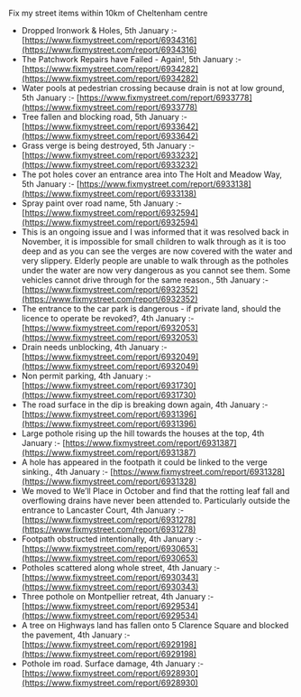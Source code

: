 Fix my street items within 10km of Cheltenham centre

<!-- fix_marker starts -->

- Dropped Ironwork & Holes, 5th January :- [https://www.fixmystreet.com/report/6934316](https://www.fixmystreet.com/report/6934316)
- The Patchwork Repairs have Failed - Again!, 5th January :- [https://www.fixmystreet.com/report/6934282](https://www.fixmystreet.com/report/6934282)
- Water pools at pedestrian crossing because drain is not at low ground, 5th January :- [https://www.fixmystreet.com/report/6933778](https://www.fixmystreet.com/report/6933778)
- Tree fallen and blocking road, 5th January :- [https://www.fixmystreet.com/report/6933642](https://www.fixmystreet.com/report/6933642)
- Grass verge is being destroyed, 5th January :- [https://www.fixmystreet.com/report/6933232](https://www.fixmystreet.com/report/6933232)
- The pot holes cover an entrance area into The Holt and Meadow Way, 5th January :- [https://www.fixmystreet.com/report/6933138](https://www.fixmystreet.com/report/6933138)
- Spray paint over road name, 5th January :- [https://www.fixmystreet.com/report/6932594](https://www.fixmystreet.com/report/6932594)
- This is an ongoing issue and I was informed that it was resolved back in November, it is impossible for small children to walk through as it is too deep and as you can see the verges are now covered with the water and very slippery. Elderly people are unable to walk through as the potholes under the water are now very dangerous as you cannot see them. Some vehicles cannot drive through for the same reason., 5th January :- [https://www.fixmystreet.com/report/6932352](https://www.fixmystreet.com/report/6932352)
- The entrance to the car park is dangerous - if private land, should the licence to operate be revoked?, 4th January :- [https://www.fixmystreet.com/report/6932053](https://www.fixmystreet.com/report/6932053)
- Drain needs unblocking, 4th January :- [https://www.fixmystreet.com/report/6932049](https://www.fixmystreet.com/report/6932049)
- Non permit parking, 4th January :- [https://www.fixmystreet.com/report/6931730](https://www.fixmystreet.com/report/6931730)
- The road surface in the dip is breaking down again, 4th January :- [https://www.fixmystreet.com/report/6931396](https://www.fixmystreet.com/report/6931396)
- Large pothole rising up the hill towards the houses at the top, 4th January :- [https://www.fixmystreet.com/report/6931387](https://www.fixmystreet.com/report/6931387)
- A hole has appeared in the footpath it could be linked to the verge sinking., 4th January :- [https://www.fixmystreet.com/report/6931328](https://www.fixmystreet.com/report/6931328)
- We moved to We’ll Place in October and find that the rotting leaf fall and overflowing drains have never been attended to. Particularly outside the entrance to Lancaster Court, 4th January :- [https://www.fixmystreet.com/report/6931278](https://www.fixmystreet.com/report/6931278)
- Footpath obstructed intentionally, 4th January :- [https://www.fixmystreet.com/report/6930653](https://www.fixmystreet.com/report/6930653)
- Potholes scattered along whole street, 4th January :- [https://www.fixmystreet.com/report/6930343](https://www.fixmystreet.com/report/6930343)
- Three pothole on Montpellier retreat, 4th January :- [https://www.fixmystreet.com/report/6929534](https://www.fixmystreet.com/report/6929534)
- A tree on Highways land has fallen onto 5 Clarence Square and blocked the pavement, 4th January :- [https://www.fixmystreet.com/report/6929198](https://www.fixmystreet.com/report/6929198)
- Pothole im road. Surface damage, 4th January :- [https://www.fixmystreet.com/report/6928930](https://www.fixmystreet.com/report/6928930)

<!-- fix_marker ends -->